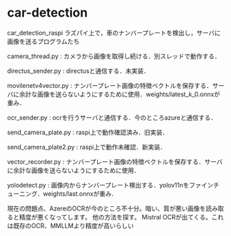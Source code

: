 ﻿# car-detection
car_detection_raspi
ラズパイ上で，車のナンバープレートを検出し，サーバに画像を送るプログラムたち

camera_thread.py : カメラから画像を取得し続ける．別スレッドで動作する．

directus_sender.py : directusと通信する．未実装．

movilenetv4vector.py : ナンバープレート画像の特徴ベクトルを保存する．サーバに余計な画像を送らないようにするために使用．weights/latest_k_0.onnxが重み．

ocr_sender.py : ocrを行うサーバと通信する．今のところazureと通信する．

send_camera_plate.py : raspi上で動作確認済み．旧実装．

send_camera_plate2.py : raspi上で動作未確認．新実装．

vector_recorder.py : ナンバープレート画像の特徴ベクトルを保存する．サーバに余計な画像を送らないようにするために使用．

yolodetect.py : 画像内からナンバープレート検出する．yolov11nをファインチューニング．weights/last.onnxが重み．

現在の問題点、AzereのOCRが今のところ不十分。暗い、質が悪い画像を読み取ると精度が悪くなってします。 他の方法を探す。 Mistral OCRが出てくる。これは既存のOCR、MMLLMより精度が高いらしい
